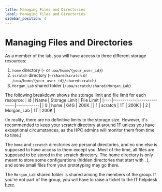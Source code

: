 ```yaml
---
title: Managing Files and Directories
label: Managing Files and Directories
sidebar_position: 4
---
```


# Managing Files and Directories

As a member of the lab, you will have access to three different storage resources:
1. `home` directory (`~` or `uoa/home/{your_user_id}`)
2. `scratch` directory (`~/sharedscratch` or `/uoa/home/{your_user_id}/sharedscratch`)
3. `Morgan_Lab` shared folder (`/uoa/scratch/shared/Morgan_Lab`)

The following breakdown shows the storage limit and file limit for each resource:
    | id | Name       | Storage Limit | File Limit |
    |----|------------|---------------|------------|
    | 0  | home       | 64G           | 200K       |
    | 1  | scratch    | 1T            | 200K       |
    | 2  | Morgan_Lab | 1T            | 200K       |

(In reality, there are no definitive limits to the storage size. However, it's recommended to keep your scratch directory at around 1T unless you have exceptional circumstances, as the HPC admins will monitor them from time to time.)

The `home` and `scratch` directories are personal directories, and no one else is supposed to have access to them except you. Most of the time, all files are supposed to be stored in the scratch directory. The home directory is only meant to store some configurations (hidden directories that start with `.`), and some small files from your prototyping may go there.

The `Morgan_Lab` shared folder is shared among the members of the group. If you're not part of the group, you will have to raise a ticket to the IT helpdesk [here](https://uoa.freshservice.com/support/tickets).


